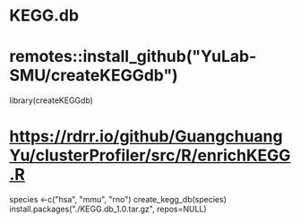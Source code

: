 # KEGG.db

# remotes::install_github("YuLab-SMU/createKEGGdb")
library(createKEGGdb)

# https://rdrr.io/github/GuangchuangYu/clusterProfiler/src/R/enrichKEGG.R
species <-c("hsa", "mmu", "rno")
create_kegg_db(species)
install.packages("./KEGG.db_1.0.tar.gz", repos=NULL)
